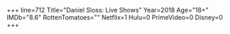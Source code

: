 +++
line=712
Title="Daniel Sloss: Live Shows"
Year=2018
Age="18+"
IMDb="8.6"
RottenTomatoes=""
Netflix=1
Hulu=0
PrimeVideo=0
Disney=0
+++

